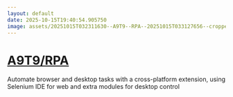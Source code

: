 ```yaml
---
layout: default
date: 2025-10-15T19:40:54.905750
image: assets/20251015T032311630--A9T9--RPA--20251015T033127656--cropped.png
---
```


# [A9T9/RPA](https://github.com/A9T9/RPA)

Automate browser and desktop tasks with a cross-platform extension, using Selenium IDE for web and extra modules for desktop control
